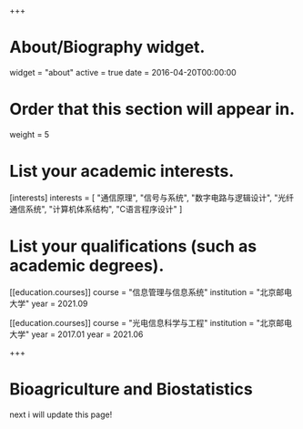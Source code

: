 +++
# About/Biography widget.
widget = "about"
active = true
date = 2016-04-20T00:00:00

# Order that this section will appear in.
weight = 5

# List your academic interests.
[interests]
  interests = [
    "通信原理",
    "信号与系统",
    "数字电路与逻辑设计",
    "光纤通信系统",
    "计算机体系结构",
    "C语言程序设计"
  ]

# List your qualifications (such as academic degrees).

[[education.courses]]
  course = "信息管理与信息系统"
  institution = "北京邮电大学"
  year = 2021.09
 
[[education.courses]]
  course = "光电信息科学与工程"
  institution = "北京邮电大学"
  year = 2017.01
  year = 2021.06


 
+++

# Bioagriculture and Biostatistics

next i will update this page!
